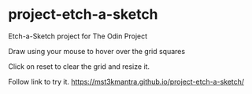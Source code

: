 # project-etch-a-sketch
Etch-a-Sketch project for The Odin Project

Draw using your mouse to hover over the grid squares

Click on reset to clear the grid and resize it.

Follow link to try it.
https://mst3kmantra.github.io/project-etch-a-sketch/
